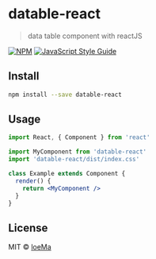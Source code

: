 # datable-react

> data table component with reactJS

[![NPM](https://img.shields.io/npm/v/datable-react.svg)](https://www.npmjs.com/package/datable-react) [![JavaScript Style Guide](https://img.shields.io/badge/code_style-standard-brightgreen.svg)](https://standardjs.com)

## Install

```bash
npm install --save datable-react
```

## Usage

```jsx
import React, { Component } from 'react'

import MyComponent from 'datable-react'
import 'datable-react/dist/index.css'

class Example extends Component {
  render() {
    return <MyComponent />
  }
}
```

## License

MIT © [loeMa](https://github.com/loeMa)
